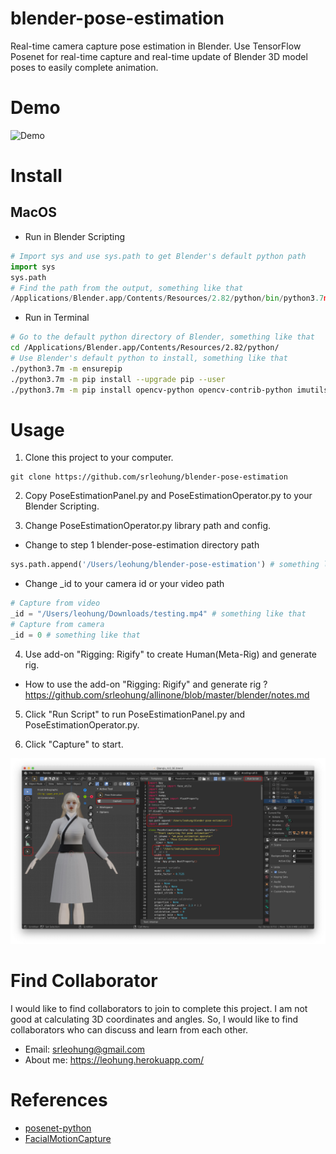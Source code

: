 # blender-pose-estimation
Real-time camera capture pose estimation in Blender. Use TensorFlow Posenet for real-time capture and real-time update of Blender 3D model poses to easily complete animation.

# Demo
![Demo](./Demo.gif "Demo")

# Install
## MacOS
- Run in Blender Scripting
```python
# Import sys and use sys.path to get Blender's default python path
import sys
sys.path
# Find the path from the output, something like that
/Applications/Blender.app/Contents/Resources/2.82/python/bin/python3.7m
```
- Run in Terminal
```bash
# Go to the default python directory of Blender, something like that
cd /Applications/Blender.app/Contents/Resources/2.82/python/
# Use Blender's default python to install, something like that
./python3.7m -m ensurepip
./python3.7m -m pip install --upgrade pip --user
./python3.7m -m pip install opencv-python opencv-contrib-python imutils numpy tensorflow pyyaml --user
```

# Usage
1. Clone this project to your computer.
```
git clone https://github.com/srleohung/blender-pose-estimation
```

2. Copy PoseEstimationPanel.py and PoseEstimationOperator.py to your Blender Scripting.

3. Change PoseEstimationOperator.py library path and config.
- Change to step 1 blender-pose-estimation directory path
```python
sys.path.append('/Users/leohung/blender-pose-estimation') # something like that
```
- Change _id to your camera id or your video path
```python
# Capture from video
_id = "/Users/leohung/Downloads/testing.mp4" # something like that
# Capture from camera
_id = 0 # something like that
```

4. Use add-on "Rigging: Rigify" to create Human(Meta-Rig) and generate rig.
- How to use the add-on "Rigging: Rigify" and generate rig ?
https://github.com/srleohung/allinone/blob/master/blender/notes.md

5. Click "Run Script" to run PoseEstimationPanel.py and PoseEstimationOperator.py.

6. Click "Capture" to start.

![HowToUse](./HowToUse.jpg "HowToUse")

# Find Collaborator
I would like to find collaborators to join to complete this project. I am not good at calculating 3D coordinates and angles. So, I would like to find collaborators who can discuss and learn from each other.
- Email: srleohung@gmail.com
- About me: https://leohung.herokuapp.com/

# References
- [posenet-python](https://github.com/rwightman/posenet-python)
- [FacialMotionCapture](https://github.com/jkirsons/FacialMotionCapture)
